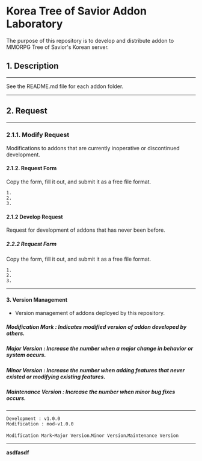 # Korea Tree of Savior Addon Laboratory

The purpose of this repository is to develop and distribute addon to MMORPG Tree of Savior's Korean server.

## 1. Description
*****
See the README.md file for each addon folder.
*****

## 2. Request
*****
### 2.1.1. Modify Request
Modifications to addons that are currently inoperative or discontinued development.
#### 2.1.2. Request Form
Copy the form, fill it out, and submit it as a free file format.
```
1. 
2. 
3. 
```
#### 2.1.2 Develop Request
Request for development of addons that has never been before.
##### 2.2.2 Request Form
Copy the form, fill it out, and submit it as a free file format.
```
1. 
2. 
3. 
```
*****


#### 3. Version Management
- Version management of addons deployed by this repository.
##### Modification Mark : Indicates modified version of addon developed by others.
##### Major Version : Increase the number when a major change in behavior or system occurs.
##### Minor Version : Increase the number when adding features that never existed or modifying existing features.
##### Maintenance Version :  Increase the number when minor bug fixes occurs.
*****
```
Development : v1.0.0
Modification : mod-v1.0.0
```
`Modification Mark`-`Major Version`.`Minor Version`.`Maintenance Version`
*****
**asdfasdf**
